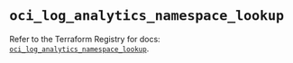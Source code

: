 # `oci_log_analytics_namespace_lookup`

Refer to the Terraform Registry for docs: [`oci_log_analytics_namespace_lookup`](https://registry.terraform.io/providers/hashicorp/oci/7.19.0/docs/resources/log_analytics_namespace_lookup).
